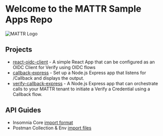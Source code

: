 # Welcome to the MATTR Sample Apps Repo

![MATTR Logo](https://learn.mattr.global/MATTR-logo_light-full.svg)

## Projects
* [react-oidc-client](/react-oidc-client/README.md) - A simple React App that can be configured as an OIDC Client for Verify using OIDC flows
* [callback-express](/callback-express/README.md) - Set up a Node.js Express app that listens for /Callback and displays the output.
* [verify-callback-express](/verify-callback-express/README.md) - A Node.js Express app that can orchestrate calls to your MATTR tenant to initiate a Verify a Credential using a Callback flow.

## API Guides
* Insomnia Core [import format](insomnia/README.md)
* Postman Collection & Env [import files](/postman/README.md)